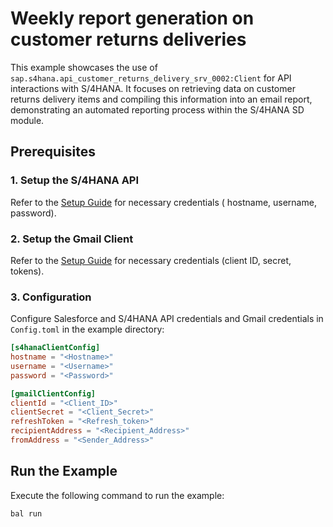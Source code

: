 # Weekly report generation on customer returns deliveries

This example showcases the use of `sap.s4hana.api_customer_returns_delivery_srv_0002:Client` for API interactions with S/4HANA. It focuses on retrieving data on customer returns delivery items and compiling this information into an email report, demonstrating an automated reporting process within the S/4HANA SD module.

## Prerequisites

### 1. Setup the S/4HANA API

Refer to the [Setup Guide](https://central.ballerina.io/ballerinax/sap/latest#setup-guide) for necessary credentials (
hostname, username, password).

### 2. Setup the Gmail Client

Refer to the [Setup Guide](https://central.ballerina.io/ballerinax/googleapis.gmail/latest#setup-guide) for necessary credentials (client ID, secret, tokens).

### 3. Configuration

Configure Salesforce and S/4HANA API credentials and Gmail credentials in `Config.toml` in the example directory:

```toml
[s4hanaClientConfig]
hostname = "<Hostname>"
username = "<Username>"
password = "<Password>"

[gmailClientConfig]
clientId = "<Client_ID>"
clientSecret = "<Client_Secret>"
refreshToken = "<Refresh_token>"
recipientAddress = "<Recipient_Address>"
fromAddress = "<Sender_Address>"
```

## Run the Example

Execute the following command to run the example:

```bash
bal run
```
